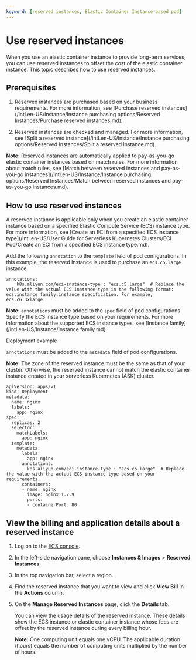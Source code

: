 ```yaml
---
keyword: [reserved instances, Elastic Container Instance-based pod]
---
```


# Use reserved instances

When you use an elastic container instance to provide long-term services, you can use reserved instances to offset the cost of the elastic container instance. This topic describes how to use reserved instances.

## Prerequisites

1.  Reserved instances are purchased based on your business requirements. For more information, see [Purchase reserved instances](/intl.en-US/Instance/Instance purchasing options/Reserved Instances/Purchase reserved instances.md).

2.  Reserved instances are checked and managed. For more information, see [Split a reserved instance](/intl.en-US/Instance/Instance purchasing options/Reserved Instances/Split a reserved instance.md).


**Note:** Reserved instances are automatically applied to pay-as-you-go elastic container instances based on match rules. For more information about match rules, see [Match between reserved instances and pay-as-you-go instances](/intl.en-US/Instance/Instance purchasing options/Reserved Instances/Match between reserved instances and pay-as-you-go instances.md).

## How to use reserved instances

A reserved instance is applicable only when you create an elastic container instance based on a specified Elastic Compute Service \(ECS\) instance type. For more information, see [Create an ECI from a specified ECS instance type](/intl.en-US/User Guide for Serverless Kubernetes Clusters/ECI Pod/Create an ECI from a specified ECS instance type.md).

Add the following `annotation` to the `template` field of pod configurations. In this example, the reserved instance is used to purchase an `ecs.c5.large` instance.

```
annotations:
    k8s.aliyun.com/eci-instance-type : "ecs.c5.large"  # Replace the value with the actual ECS instance type in the following format: ecs.instance family.instance specification. For example, ecs.c6.3xlarge.
```

**Note:** `annotations` must be added to the `spec` field of pod configurations. Specify the ECS instance type based on your requirements. For more information about the supported ECS instance types, see [Instance family](/intl.en-US/Instance/Instance family.md).

Deployment example

`annotations` must be added to the `metadata` field of pod configurations.

**Note:** The zone of the reserved instance must be the same as that of your cluster. Otherwise, the reserved instance cannot match the elastic container instance created in your serverless Kubernetes \(ASK\) cluster.

```
apiVersion: apps/v1
kind: Deployment
metadata:
  name: nginx
  labels:
    app: nginx
spec:
  replicas: 2
  selector:
    matchLabels:
      app: nginx
  template:
    metadata:
      labels:
        app: nginx
      annotations:
        k8s.aliyun.com/eci-instance-type : "ecs.c5.large"  # Replace the value with the actual ECS instance type based on your requirements.
      containers:
      - name: nginx
        image: nginx:1.7.9
        ports:
        - containerPort: 80
```

## View the billing and application details about a reserved instance

1.  Log on to the [ECS console](https://ecs.console.aliyun.com).

2.  In the left-side navigation pane, choose **Instances & Images** \> **Reserved Instances**.

3.  In the top navigation bar, select a region.

4.  Find the reserved instance that you want to view and click **View Bill** in the **Actions** column.

5.  On the **Manage Reserved Instances** page, click the **Details** tab.

    You can view the usage details of the reserved instance. These details show the ECS instance or elastic container instance whose fees are offset by the reserved instance during every billing hour.

    **Note:** One computing unit equals one vCPU. The applicable duration \(hours\) equals the number of computing units multiplied by the number of hours.


